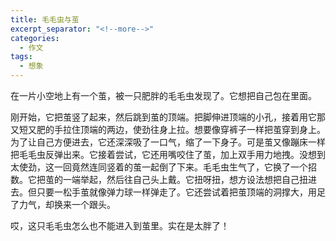 ```yaml
---
title: 毛毛虫与茧
excerpt_separator: "<!--more-->"
categories:
  - 作文
tags:
  - 想象
---
```


在一片小空地上有一个茧，被一只肥胖的毛毛虫发现了。它想把自己包在里面。
<!--more-->

刚开始，它把茧竖了起来，然后跳到茧的顶端。把脚伸进顶端的小孔，接着用它那又短又肥的手拉住顶端的两边，使劲往身上拉。想要像穿裤子一样把茧穿到身上。为了让自己方便进去，它还深深吸了一口气，缩了一下身子。可是茧又像蹦床一样把毛毛虫反弹出来。它接着尝试，它还用嘴咬住了茧，加上双手用力地拽。没想到太使劲，这一回竟然连同竖着的茧一起倒了下来。毛毛虫生气了，它换了一个招数。它把茧的一端举起，然后往自己头上戴。它扭呀扭，想方设法想把自己扭进去。但只要一松手茧就像弹力球一样弹走了。它还尝试着把茧顶端的洞撑大，用足了力气，却换来一个跟头。

哎，这只毛毛虫怎么也不能进入到茧里。实在是太胖了！

